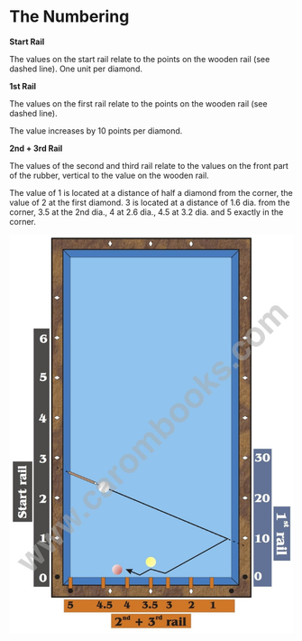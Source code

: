 # The Numbering

**Start Rail**

The values on the start rail relate to the points on the wooden rail (see dashed line). One unit per diamond.

**1st Rail**

The values on the first rail relate to the points on the wooden rail (see dashed line).

The value increases by 10 points per diamond.

**2nd + 3rd Rail**

The values of the second and third rail relate to the values on the front part of the rubber, vertical to the value on the wooden rail.

The value of 1 is located at a distance of half a diamond from the corner, the value of 2 at the first diamond. 3 is located at a distance of 1.6 dia. from the corner, 3.5 at the 2nd dia., 4 at 2.6 dia., 4.5 at 3.2 dia. and 5 exactly in the corner.

![](../../files/V02.jpg)
